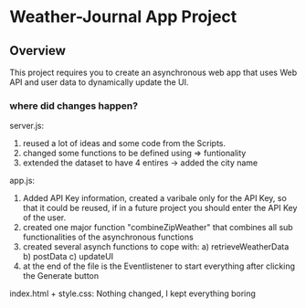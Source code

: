 # Weather-Journal App Project

## Overview
This project requires you to create an asynchronous web app that uses Web API and user data to dynamically update the UI. 

### where did changes happen?

server.js:
1. reused a lot of ideas and some code from the Scripts.
2. changed some functions to be defined using => funtionality
3. extended the dataset to have 4 entires -> added the city name

app.js:
1. Added API Key information, created a varibale only for the API Key, so that it could be reused, if in a future project you should enter the API Key of the user.
2. created one major function "combineZipWeather" that combines all sub functionalities of the asynchronous functions
3. created several asynch functions to cope with:
    a) retrieveWeatherData
    b) postData
    c) updateUI
4. at the end of the file is the Eventlistener to start everything after clicking the Generate button

index.html + style.css:
Nothing changed, I kept everything boring